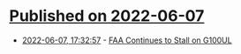 # [Published on 2022-06-07](index.md)

* [2022-06-07, 17:32:57](https://news.ycombinator.com/item?id=31657607) - [FAA Continues to Stall on G100UL](https://www.avweb.com/insider/faa-continues-to-stall-on-g100ul/)

